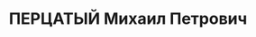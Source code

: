 ---
title: ПЕРЦАТЫЙ Михаил Петрович
description: "Род. в 1907 г., г. Одесса, \n  Приговорен: 27 ноября 1937 г. \n  Приговор:\
  \ ВМН"
---